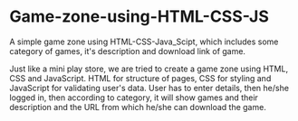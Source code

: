 # Game-zone-using-HTML-CSS-JS
A simple game zone using HTML-CSS-Java_Scipt, which includes some category of games, it's description and download link of game.

Just like a mini play store, we are tried to create a game zone using HTML, CSS and JavaScript. HTML for structure of pages, CSS for styling and JavaScript for validating user's data. User has to enter details, then he/she logged in, then according to category, it will show games and their description and the URL from which he/she can download the game.
